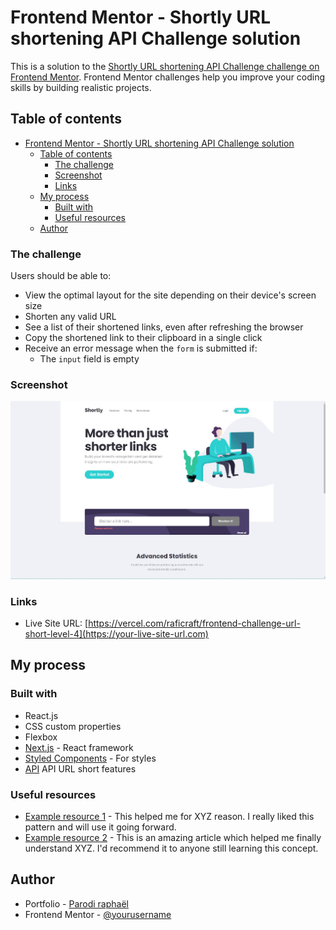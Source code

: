 # Frontend Mentor - Shortly URL shortening API Challenge solution

This is a solution to the [Shortly URL shortening API Challenge challenge on Frontend Mentor](https://www.frontendmentor.io/challenges/url-shortening-api-landing-page-2ce3ob-G). Frontend Mentor challenges help you improve your coding skills by building realistic projects. 

## Table of contents

- [Frontend Mentor - Shortly URL shortening API Challenge solution](#frontend-mentor---shortly-url-shortening-api-challenge-solution)
  - [Table of contents](#table-of-contents)
    - [The challenge](#the-challenge)
    - [Screenshot](#screenshot)
    - [Links](#links)
  - [My process](#my-process)
    - [Built with](#built-with)
    - [Useful resources](#useful-resources)
  - [Author](#author)


### The challenge

Users should be able to:

- View the optimal layout for the site depending on their device's screen size
- Shorten any valid URL
- See a list of their shortened links, even after refreshing the browser
- Copy the shortened link to their clipboard in a single click
- Receive an error message when the `form` is submitted if:
  - The `input` field is empty

### Screenshot

![screenshort url_short](./public/assets/socialCard/socialCard.jpg)


### Links


- Live Site URL: [https://vercel.com/raficraft/frontend-challenge-url-short-level-4](https://your-live-site-url.com)

## My process

### Built with

- React.js
- CSS custom properties
- Flexbox
- [Next.js](https://nextjs.org/) - React framework
- [Styled Components](https://styled-components.com/) - For styles
- [API](https://shrtco.de/) API URL short features


### Useful resources

- [Example resource 1](https://www.example.com) - This helped me for XYZ reason. I really liked this pattern and will use it going forward.
- [Example resource 2](https://www.example.com) - This is an amazing article which helped me finally understand XYZ. I'd recommend it to anyone still learning this concept.

## Author

- Portfolio - [Parodi raphaël](https://frontend-challenge-url-short-level-4.vercel.app/)
- Frontend Mentor - [@yourusername](https://www.frontendmentor.io/profile/raficraft)



